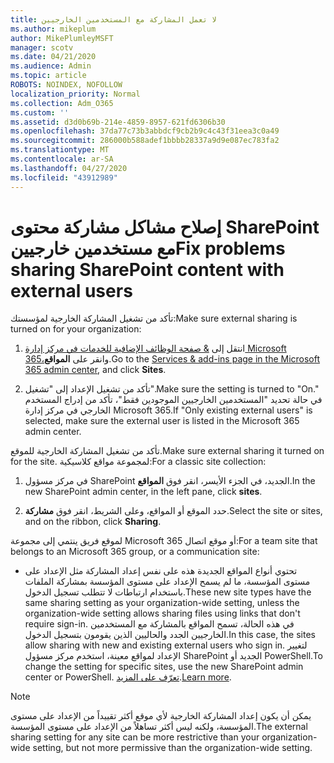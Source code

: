 ```yaml
---
title: لا تعمل المشاركة مع المستخدمين الخارجيين
ms.author: mikeplum
author: MikePlumleyMSFT
manager: scotv
ms.date: 04/21/2020
ms.audience: Admin
ms.topic: article
ROBOTS: NOINDEX, NOFOLLOW
localization_priority: Normal
ms.collection: Adm_O365
ms.custom: ''
ms.assetid: d3d0b69b-214e-4859-8957-621fd6306b30
ms.openlocfilehash: 37da77c73b3abbdcf9cb2b9c4c43f31eea3c0a49
ms.sourcegitcommit: 286000b588adef1bbbb28337a9d9e087ec783fa2
ms.translationtype: MT
ms.contentlocale: ar-SA
ms.lasthandoff: 04/27/2020
ms.locfileid: "43912989"
---
```

# <a name="fix-problems-sharing-sharepoint-content-with-external-users"></a><span data-ttu-id="e5469-102">إصلاح مشاكل مشاركة محتوى SharePoint مع مستخدمين خارجيين</span><span class="sxs-lookup"><span data-stu-id="e5469-102">Fix problems sharing SharePoint content with external users</span></span>

<span data-ttu-id="e5469-103">تأكد من تشغيل المشاركة الخارجية لمؤسستك:</span><span class="sxs-lookup"><span data-stu-id="e5469-103">Make sure external sharing is turned on for your organization:</span></span>
  
1. <span data-ttu-id="e5469-104">انتقل إلى [ &amp; صفحة الوظائف الإضافية للخدمات في مركز إدارة Microsoft 365،](https://portal.office.com/adminportal/home#/Settings/ServicesAndAddIns)وانقر على **المواقع**.</span><span class="sxs-lookup"><span data-stu-id="e5469-104">Go to the [Services &amp; add-ins page in the Microsoft 365 admin center](https://portal.office.com/adminportal/home#/Settings/ServicesAndAddIns), and click **Sites**.</span></span>
    
2. <span data-ttu-id="e5469-105">تأكد من تشغيل الإعداد إلى "تشغيل".</span><span class="sxs-lookup"><span data-stu-id="e5469-105">Make sure the setting is turned to "On."</span></span> <span data-ttu-id="e5469-106">في حالة تحديد "المستخدمين الخارجيين الموجودين فقط"، تأكد من إدراج المستخدم الخارجي في مركز إدارة Microsoft 365.</span><span class="sxs-lookup"><span data-stu-id="e5469-106">If "Only existing external users" is selected, make sure the external user is listed in the Microsoft 365 admin center.</span></span>
    
<span data-ttu-id="e5469-107">تأكد من تشغيل المشاركة الخارجية للموقع.</span><span class="sxs-lookup"><span data-stu-id="e5469-107">Make sure external sharing it turned on for the site.</span></span> <span data-ttu-id="e5469-108">لمجموعة مواقع كلاسيكية:</span><span class="sxs-lookup"><span data-stu-id="e5469-108">For a classic site collection:</span></span>
  
1. <span data-ttu-id="e5469-109">في مركز مسؤول SharePoint الجديد، في الجزء الأيسر، انقر فوق **المواقع**.</span><span class="sxs-lookup"><span data-stu-id="e5469-109">In the new SharePoint admin center, in the left pane, click **sites**.</span></span>
    
2. <span data-ttu-id="e5469-110">حدد الموقع أو المواقع، وعلى الشريط، انقر فوق **مشاركة**.</span><span class="sxs-lookup"><span data-stu-id="e5469-110">Select the site or sites, and on the ribbon, click **Sharing**.</span></span>
    
<span data-ttu-id="e5469-111">لموقع فريق ينتمي إلى مجموعة Microsoft 365 أو موقع اتصال:</span><span class="sxs-lookup"><span data-stu-id="e5469-111">For a team site that belongs to an Microsoft 365 group, or a communication site:</span></span>
  
- <span data-ttu-id="e5469-112">تحتوي أنواع المواقع الجديدة هذه على نفس إعداد المشاركة مثل الإعداد على مستوى المؤسسة، ما لم يسمح الإعداد على مستوى المؤسسة بمشاركة الملفات باستخدام ارتباطات لا تتطلب تسجيل الدخول.</span><span class="sxs-lookup"><span data-stu-id="e5469-112">These new site types have the same sharing setting as your organization-wide setting, unless the organization-wide setting allows sharing files using links that don't require sign-in.</span></span> <span data-ttu-id="e5469-113">في هذه الحالة، تسمح المواقع بالمشاركة مع المستخدمين الخارجيين الجدد والحاليين الذين يقومون بتسجيل الدخول.</span><span class="sxs-lookup"><span data-stu-id="e5469-113">In this case, the sites allow sharing with new and existing external users who sign in.</span></span> <span data-ttu-id="e5469-114">لتغيير الإعداد لمواقع معينة، استخدم مركز مسؤول SharePoint الجديد أو PowerShell.</span><span class="sxs-lookup"><span data-stu-id="e5469-114">To change the setting for specific sites, use the new SharePoint admin center or PowerShell.</span></span> <span data-ttu-id="e5469-115">[تعرّف على المزيد](https://go.microsoft.com/fwlink/?linkid=871863).</span><span class="sxs-lookup"><span data-stu-id="e5469-115">[Learn more](https://go.microsoft.com/fwlink/?linkid=871863).</span></span>
    
> [!NOTE]
> <span data-ttu-id="e5469-116">يمكن أن يكون إعداد المشاركة الخارجية لأي موقع أكثر تقييداً من الإعداد على مستوى المؤسسة، ولكنه ليس أكثر تساهلاً من الإعداد على مستوى المؤسسة.</span><span class="sxs-lookup"><span data-stu-id="e5469-116">The external sharing setting for any site can be more restrictive than your organization-wide setting, but not more permissive than the organization-wide setting.</span></span> 
  

